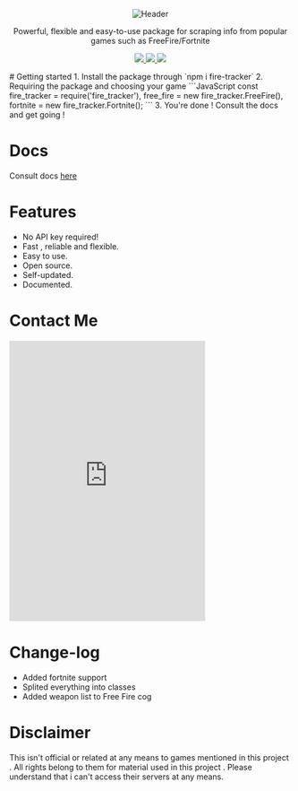 
<p align="center">
   <img src="https://raw.githubusercontent.com/kokkoooo/fire-tracker/master/header.png?token=AKIFUTBH4QANTQQVFZHD34C6GMSWQ" alt="Header">
</p>

<p align="center">
  Powerful, flexible and easy-to-use package for scraping info from popular games such as FreeFire/Fortnite
</p>

<p align="center">
   <a href="https://www.npmjs.com/package/fire-tracker">
    <img src="https://img.shields.io/badge/npm-by--jake-brightgreen.svg">
  </a>
  <a href="https://www.npmjs.com/package/fire-tracker">
    <img src="https://img.shields.io/npm/dt/fire-tracker.svg?maxAge=3600">
  </a>
  <a href="https://travis-ci.org/jakeisbored/fire-tracker">
    <img src="https://travis-ci.org/jakeisbored/fire-tracker.svg?branch=master">
  </a>
</p>
# Getting started
1. Install the package through `npm i fire-tracker`
2. Requiring the package and choosing your game
```JavaScript
const fire_tracker = require('fire_tracker'),
      free_fire = new fire_tracker.FreeFire(),
      fortnite = new fire_tracker.Fortnite();
```
3. You're done ! Consult the docs and get going !

# Docs
 
 Consult docs [here](https://jakeisbored.github.io)

# Features

- No API key required!
- Fast , reliable and flexible.
- Easy to use.
- Open source.
- Self-updated.
- Documented.


# Contact Me

<a>
<iframe src="https://discordapp.com/widget?id=504326398287020035&theme=dark" width="350" height="500" allowtransparency="true" frameborder="0"></iframe>
</a>

# Change-log

- Added fortnite support
- Splited everything into classes
- Added weapon list to Free Fire cog

# Disclaimer
 This isn't official or related at any means to games mentioned in this project . All rights belong to them for material used in this project . Please understand that i can't access their servers at any means.
